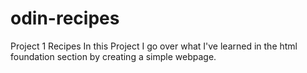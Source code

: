 # odin-recipes
Project 1 Recipes
In this Project I go over what I've learned in the html foundation section by creating a simple webpage.
